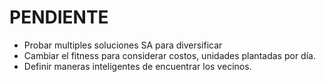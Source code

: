 # PENDIENTE

- Probar multiples soluciones SA para diversificar
- Cambiar el fitness para considerar costos, unidades plantadas por día.
- Definir maneras inteligentes de encuentrar los vecinos.